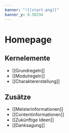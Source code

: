 ```yaml
---
banner: "![[start.png]]"
banner_y: 0.50334
---
```

# Homepage

## Kernelemente
- [[Grundregeln]]
- [[Modulregeln]]
- [[Charaktererstellung]]

## Zusätze
- [[Meisterinformationen]]
- [[Contentinformationen]]
- [[Zukünftige Ideen]]
- [[Danksagung]]
